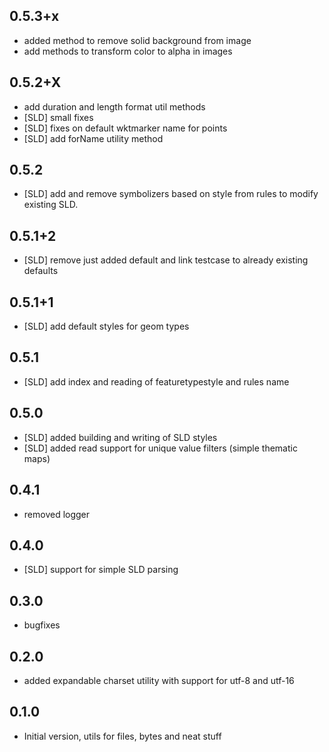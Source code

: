 ## 0.5.3+x

- added method to remove solid background from image
- add methods to transform color to alpha in images

## 0.5.2+X

- add duration and length format util methods
- [SLD] small fixes
- [SLD] fixes on default wktmarker name for points
- [SLD] add forName utility method

## 0.5.2

- [SLD] add and remove symbolizers based on style from rules to modify existing SLD.

## 0.5.1+2

- [SLD] remove just added default and link testcase to already existing defaults

## 0.5.1+1

- [SLD] add default styles for geom types

## 0.5.1

- [SLD] add index and reading of featuretypestyle and rules name

## 0.5.0

- [SLD] added building and writing of SLD styles
- [SLD] added read support for unique value filters (simple thematic maps)

## 0.4.1

- removed logger 

## 0.4.0

- [SLD] support for simple SLD parsing

## 0.3.0

- bugfixes

## 0.2.0

- added expandable charset utility with support for utf-8 and utf-16

## 0.1.0

- Initial version, utils for files, bytes and neat stuff


